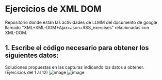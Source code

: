 # Ejercicios de XML DOM
Repositorio donde están las actividades de LLMM del documento de google llamado "XML+XML-DOM+Ajax+Json+RSS_exercises" relacionadas con XML-DOM.
## 1. Escribe el código necesario para obtener los siguientes datos:
Soluciones propuestas en las capturas indicando los datos a obtener. (Ejercicios del 1 al 12)
![image](https://github.com/user-attachments/assets/185585fc-0e1a-4c19-800a-70f78a13b6e8)
![image](https://github.com/user-attachments/assets/473bce5c-bbf8-4bda-8c21-b74736a215f2)
